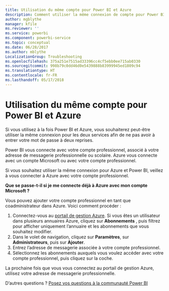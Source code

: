 ```yaml
---
title: Utilisation du même compte pour Power BI et Azure
description: Comment utiliser la même connexion de compte pour Power BI et Azure
author: mgblythe
manager: kfile
ms.reviewer: ''
ms.service: powerbi
ms.component: powerbi-service
ms.topic: conceptual
ms.date: 06/28/2017
ms.author: mblythe
LocalizationGroup: Troubleshooting
ms.openlocfilehash: 375a251e7515ad33396cc4cf5ebb0ee715ab0330
ms.sourcegitcommit: 998b79c0dd46d0e5439888b83999945ed1809c94
ms.translationtype: HT
ms.contentlocale: fr-FR
ms.lasthandoff: 05/17/2018
---
```

# <a name="using-the-same-account-for-power-bi-and-azure"></a>Utilisation du même compte pour Power BI et Azure
Si vous utilisez à la fois Power BI et Azure, vous souhaiterez peut-être utiliser la même connexion pour les deux services afin de ne pas avoir à entrer votre mot de passe à deux reprises.

Power BI vous connecte avec votre compte professionnel, associé à votre adresse de messagerie professionnelle ou scolaire.  Azure vous connecte avec un compte Microsoft ou avec votre compte professionnel.

Si vous souhaitez utiliser la même connexion pour Azure et Power BI, veillez à vous connecter à Azure avec votre compte professionnel.

**Que se passe-t-il si je me connecte déjà à Azure avec mon compte Microsoft ?**

Vous pouvez ajouter votre compte professionnel en tant que coadministrateur dans Azure.  Voici comment procéder :

1. Connectez-vous au [portail de gestion Azure](http://manage.windowsazure.com/). Si vous êtes un utilisateur dans plusieurs annuaires Azure, cliquez sur **Abonnements** , puis filtrez pour afficher uniquement l’annuaire et les abonnements que vous souhaitez modifier.
2. Dans le volet de navigation, cliquez sur **Paramètres**, sur **Administrateurs**, puis sur **Ajouter**.
3. Entrez l’adresse de messagerie associée à votre compte professionnel.
4. Sélectionnez les abonnements auxquels vous voulez accéder avec votre compte professionnel, puis cliquez sur la coche.

La prochaine fois que vous vous connectez au portail de gestion Azure, utilisez votre adresse de messagerie professionnelle.

D’autres questions ? [Posez vos questions à la communauté Power BI](http://community.powerbi.com/)

